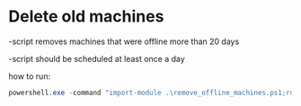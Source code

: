 # Delete old machines
-script removes machines that were offline more than 20 days

-script should be scheduled at least once a day




how to run:
```powershell
powershell.exe -command "import-module .\remove_offline_machines.ps1;run-main"
```